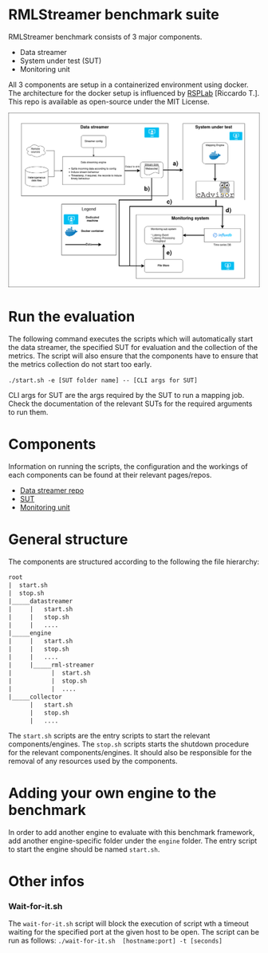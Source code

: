 # RMLStreamer benchmark suite 


RMLStreamer benchmark consists of 3 major components. 
* Data streamer 
* System under test (SUT) 
* Monitoring unit

All 3 components are setup in a containerized environment using docker. 
The architecture for the docker setup is influenced by [RSPLab](https://github.com/streamreasoning/rsplab) [Riccardo T.]. 
This repo is available as open-source under the MIT License. 

![Evaluation architecture](./resources/RMLSTreamer_eval_archi.png)


# Run the evaluation 

The following command executes the scripts which will automatically start 
the data streamer, the specified SUT for evaluation 
and the collection of the metrics. The script will also ensure that the
components have to ensure that the metrics 
collection do not start too early.  

`./start.sh -e [SUT folder name] -- [CLI args for SUT]`

CLI args for SUT are the args required by the SUT to run a mapping job. 
Check the documentation of the relevant SUTs for the required arguments 
to run them. 


# Components

Information on running the scripts, the configuration and the workings of
each components can be found at their relevant pages/repos. 

* [Data streamer repo](https://github.com/s-minoo/datastreamer-rust)
* [SUT](engine/README.md)
* [Monitoring unit](collector/README.md)
  

# General structure 
The components are structured according to the following the file hierarchy:

```
root 
|  start.sh
|  stop.sh
|_____datastreamer 
|     |   start.sh 
|     |   stop.sh
|     |   ....
|_____engine
|     |   start.sh 
|     |   stop.sh
|     |   ....
|     |_____rml-streamer 
|           |  start.sh 
|           |  stop.sh
|           |  ....
|_____collector
      |   start.sh 
      |   stop.sh
      |   ....
```


The `start.sh` scripts are the entry scripts to start the relevant 
components/engines. 
The `stop.sh` scripts starts the shutdown procedure for the relevant 
components/engines. It should also be responsible for the removal of 
any resources used by the components. 



# Adding your own engine to the benchmark 
In order to add another engine to evaluate with this benchmark framework, 
add another engine-specific folder under the `engine` 
folder. The entry script to start the engine should be named `start.sh`. 



# Other infos

### **Wait-for-it.sh**
The `wait-for-it.sh` script will block the execution of script wth a
timeout waiting for the specified port at the given host to be open. 
The script can be run as follows: 
`./wait-for-it.sh  [hostname:port] -t [seconds] `






